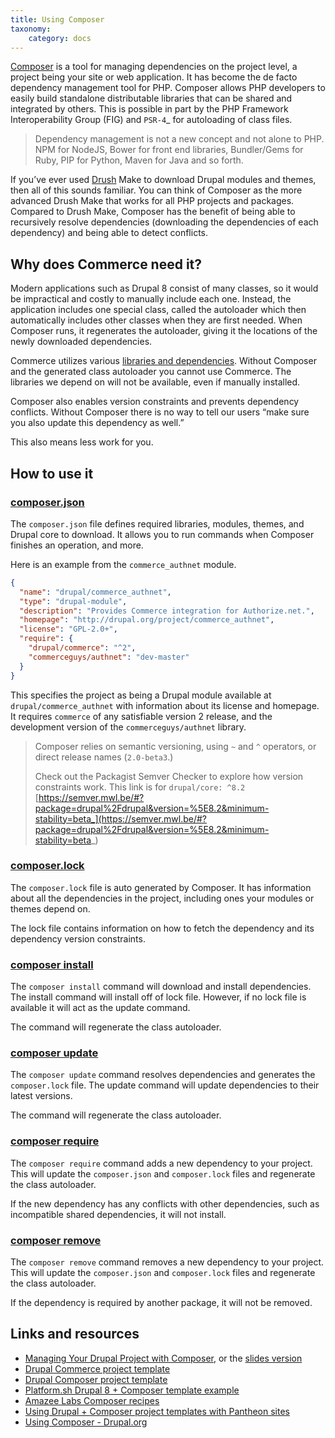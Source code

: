 ```yaml
---
title: Using Composer
taxonomy:
    category: docs
---
```


[Composer] is a tool for managing dependencies on the project level, a
project being your site or web application. It has become the de facto dependency
management tool for PHP. Composer allows PHP developers to easily build standalone
distributable libraries that can be shared and integrated by others. This is
possible in part by the PHP Framework Interoperability Group (FIG) and `PSR-4`_
for autoloading of class files.

>  Dependency management is not a new concept and not alone to PHP. NPM for NodeJS,
>  Bower for front end libraries, Bundler/Gems for Ruby, PIP for Python, Maven for
>  Java and so forth.

If you’ve ever used [Drush] Make to download Drupal modules and themes, then
all of this sounds familiar. You can think of Composer as the more advanced
Drush Make that works for all PHP projects and packages. Compared to Drush Make,
Composer has the benefit of being able to recursively resolve dependencies
(downloading the dependencies of each dependency) and being able to detect conflicts.

## Why does Commerce need it?

Modern applications such as Drupal 8 consist of many classes, so it would be
impractical and costly to manually include each one. Instead, the application
includes one special class, called the autoloader which then automatically
includes other classes when they are first needed. When Composer runs, it
regenerates the autoloader, giving it the locations of the newly downloaded
dependencies.

Commerce utilizes various [libraries and dependencies](../../02.libraries-and-dependencies). Without Composer and the
generated class autoloader you cannot use Commerce. The libraries we depend on
will not be available, even if manually installed.

Composer also enables version constraints and prevents dependency conflicts.
Without Composer there is no way to tell our users “make sure you also update
this dependency as well.”

This also means less work for you.

## How to use it

### [composer.json]

The ``composer.json`` file defines required libraries, modules, themes, and
Drupal core to download. It allows you to run commands when Composer finishes
an operation, and more.

Here is an example from the `commerce_authnet` module.

```json
{
  "name": "drupal/commerce_authnet",
  "type": "drupal-module",
  "description": "Provides Commerce integration for Authorize.net.",
  "homepage": "http://drupal.org/project/commerce_authnet",
  "license": "GPL-2.0+",
  "require": {
    "drupal/commerce": "^2",
    "commerceguys/authnet": "dev-master"
  }
}
```

This specifies the project as being a Drupal module available at ``drupal/commerce_authnet``
with information about its license and homepage. It requires `commerce` of any
satisfiable version 2 release, and the development version of the `commerceguys/authnet` library.

>  Composer relies on semantic versioning, using `~` and `^` operators, or direct
>  release names (`2.0-beta3`.)
> 
>  Check out the Packagist Semver Checker to explore how version constraints work.
>  This link is for `drupal/core: ^8.2` [https://semver.mwl.be/#?package=drupal%2Fdrupal&version=%5E8.2&minimum-stability=beta_](https://semver.mwl.be/#?package=drupal%2Fdrupal&version=%5E8.2&minimum-stability=beta_)

### [composer.lock]

The `composer.lock` file is auto generated by Composer. It has information about
all the dependencies in the project, including ones your modules or themes depend
on.

The lock file contains information on how to fetch the dependency and its
dependency version constraints.

### [composer install]

The `composer install` command will download and install dependencies. The install command will install off of lock file. However, if no lock file is available it will act as the update command.

The command will regenerate the class autoloader.

### [composer update]

The `composer update` command resolves dependencies and generates the `composer.lock` file. The update command will update dependencies to their latest versions.

The command will regenerate the class autoloader.

### [composer require]

The `composer require` command adds a new dependency to your project. This will update the `composer.json` and `composer.lock` files and regenerate the class autoloader.

If the new dependency has any conflicts with other dependencies, such as incompatible shared dependencies, it will not install.

### [composer remove]

The `composer remove` command removes a new dependency to your project. This will update the `composer.json` and `composer.lock` files and regenerate the class autoloader.

If the dependency is required by another package, it will not be removed.

## Links and resources

* [Managing Your Drupal Project with Composer](https://glamanate.com/blog/managing-your-drupal-project-composer), or the [slides version](https://docs.google.com/presentation/d/1PK9q2dBkGHfyEO76bEVpqS61wTgA0LGbru2PECiwUnk/edit?usp=sharing)
* [Drupal Commerce project template](https://github.com/drupalcommerce/project-base)
* [Drupal Composer project template](https://github.com/drupal-composer/drupal-project)
* [Platform.sh Drupal 8 + Composer template example](https://github.com/platformsh/platformsh-example-drupal8)
* [Amazee Labs Composer recipes](https://www.amazeelabs.com/en/blog/drupalcomposerrecipes)
* [Using Drupal + Composer project templates with Pantheon sites](https://pantheon.io/blog/using-composer-relocated-document-root-pantheon)
* [Using Composer - Drupal.org](https://www.drupal.org/docs/develop/using-composer)

[Composer]: https://getcomposer.org/
[PSR-4]: http://www.php-fig.org/psr/psr-4/
[Drush]: http://www.drush.org
[composer.json]: https://getcomposer.org/doc/04-schema.md
[composer.lock]: https://getcomposer.org/doc/01-basic-usage.md#composer-lock-the-lock-file
[composer install]: https://getcomposer.org/doc/03-cli.md#install
[composer update]: https://getcomposer.org/doc/03-cli.md#update
[composer require]: https://getcomposer.org/doc/03-cli.md#require
[composer remove]: https://getcomposer.org/doc/03-cli.md#remove
